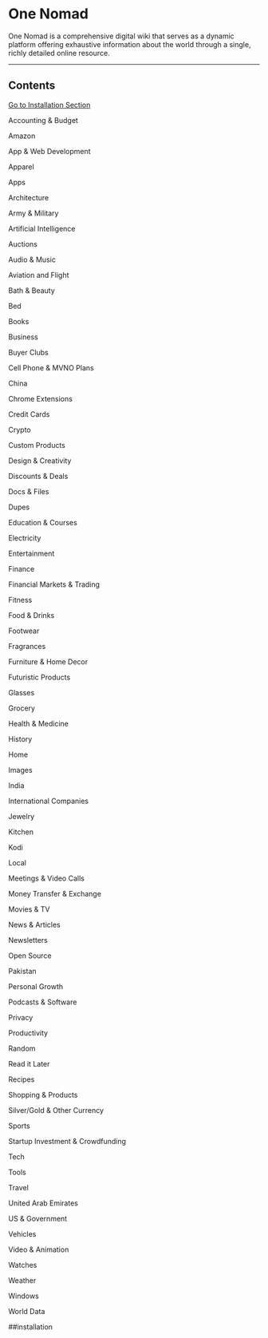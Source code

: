 # One Nomad
One Nomad is a comprehensive digital wiki that serves as a dynamic platform offering exhaustive information about the world through a single, richly detailed online resource.
***
## Contents

[Go to Installation Section](#installation)

Accounting & Budget

Amazon

App & Web Development

Apparel

Apps

Architecture

Army & Military

Artificial Intelligence

Auctions

Audio & Music

Aviation and Flight

Bath & Beauty

Bed

Books

Business

Buyer Clubs

Cell Phone & MVNO Plans

China

Chrome Extensions

Credit Cards

Crypto

Custom Products

Design & Creativity

Discounts & Deals

Docs & Files

Dupes

Education & Courses

Electricity

Entertainment

Finance

Financial Markets & Trading

Fitness

Food & Drinks

Footwear

Fragrances

Furniture & Home Decor

Futuristic Products

Glasses

Grocery

Health & Medicine

History

Home

Images

India

International Companies

Jewelry

Kitchen

Kodi

Local

Meetings & Video Calls

Money Transfer & Exchange

Movies & TV

News & Articles

Newsletters

Open Source

Pakistan

Personal Growth

Podcasts & Software

Privacy

Productivity

Random

Read it Later

Recipes

Shopping & Products

Silver/Gold & Other Currency

Sports

Startup Investment & Crowdfunding

Tech

Tools

Travel

United Arab Emirates

US & Government

Vehicles

Video & Animation

Watches

Weather

Windows

World Data

##installation

